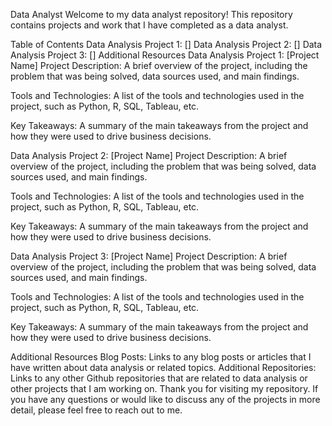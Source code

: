 Data Analyst
Welcome to my data analyst repository! This repository contains projects and work that I have completed as a data analyst.

Table of Contents
Data Analysis Project 1: []
Data Analysis Project 2: []
Data Analysis Project 3: []
Additional Resources
Data Analysis Project 1: [Project Name]
Project Description: A brief overview of the project, including the problem that was being solved, data sources used, and main findings.

Tools and Technologies: A list of the tools and technologies used in the project, such as Python, R, SQL, Tableau, etc.

Key Takeaways: A summary of the main takeaways from the project and how they were used to drive business decisions.

Data Analysis Project 2: [Project Name]
Project Description: A brief overview of the project, including the problem that was being solved, data sources used, and main findings.

Tools and Technologies: A list of the tools and technologies used in the project, such as Python, R, SQL, Tableau, etc.

Key Takeaways: A summary of the main takeaways from the project and how they were used to drive business decisions.

Data Analysis Project 3: [Project Name]
Project Description: A brief overview of the project, including the problem that was being solved, data sources used, and main findings.

Tools and Technologies: A list of the tools and technologies used in the project, such as Python, R, SQL, Tableau, etc.

Key Takeaways: A summary of the main takeaways from the project and how they were used to drive business decisions.

Additional Resources
Blog Posts: Links to any blog posts or articles that I have written about data analysis or related topics.
Additional Repositories: Links to any other Github repositories that are related to data analysis or other projects that I am working on.
Thank you for visiting my repository. If you have any questions or would like to discuss any of the projects in more detail, please feel free to reach out to me.
